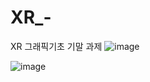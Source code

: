# XR_-
XR 그래픽기초 기말 과제
![image](https://github.com/namsuhan0322/XR/assets/142658057/d6f67988-2fcb-42eb-aa7a-e589ea2175ab)


![image](https://github.com/namsuhan0322/XR/assets/142658057/4405c80a-3f94-4e57-ba60-fb5c1755e9ca)
